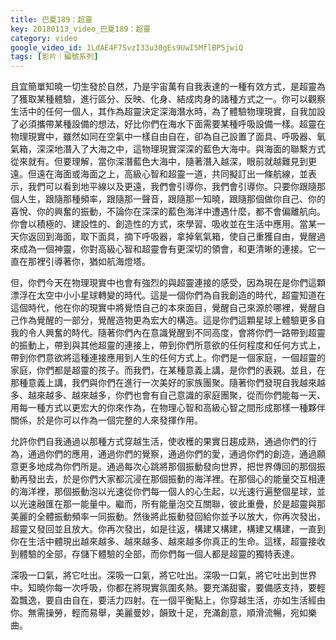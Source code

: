 ```yaml
---
title: 巴夏189：超靈
key: 20180113_video_巴夏189：超靈
category: video
google_video_id: 1LdAE4F7SvzI33u30gEs9UwI5MflBP5jwiQ
tags: [影片｜編號系列]
---
```


且宜簡單知曉一切生發於自然，乃是宇宙萬有自我表達的一種有效方式，是超靈為了獲取某種體驗，進行區分、反映、化身、結成肉身的諸種方式之一。你可以觀察生活中的任何一個人，其作為超靈決定深海潛水時，為了體驗物理現實，自我加設了必須攜帶某種設備的想法，好比你們在海水下面需要某種呼吸設備一樣。超靈在物理現實中，雖然如同在空氣中一樣自由自在，卻為自己設置了面具、呼吸器、氧氣箱，深深地潛入了大海之中，這物理現實深深的藍色大海中。與海面的聯繫方式從來就有。但要理解，當你深潛藍色大海中，隨著潛入越深，眼前就越難見到更遠。但遠在海面或海面之上，高級心智和超靈一道，共同擬訂出一條航線，並表示，我們可以看到地平線以及更遠，我們會引導你，我們會引導你。只要你跟隨那個人生，跟隨那種頻率，跟隨那一聲音，跟隨那一知曉，跟隨那個做你自己、你的喜悅、你的興奮的振動，不論你在深深的藍色海洋中遭遇什麼，都不會偏離航向。你會以積極的、建設性的、創造性的方式，來學習、吸收並在生活中應用。當某一天你返回到海面，取下面具，摘下呼吸器，拿掉氧氣箱，使自己重獲自由，覺醒過來成為一個神靈，你對高級心智和超靈會有更深切的領會，和更清晰的連接。它一直在那裡引導著你，猶如航海燈塔。

但，你們今天在物理現實中也會有強烈的與超靈連接的感受，因為現在是你們這顆漂浮在太空中小小星球轉變的時代。這是一個你們為自我創造的時代，超靈知道在這個時代，他在你的現實中將覺悟自己的本來面目，覺醒自己來源於哪裡，覺醒自己作為覺醒的一部分，覺醒造物更為宏大的構造。這是你們這顆星球上體驗更多自我的令人興奮的時代。隨著你們內在意識覺醒到不同高度，會將你們一路帶到超靈的振動上，帶到與其他超靈的連接上，帶到你們所意欲的任何程度和任何方式上，帶到你們意欲將這種連接應用到人生的任何方式上。你們是一個家庭，一個超靈的家庭，你們都是超靈的孩子。而我們，在某種意義上講，是你們的表親。並且，在那種意義上講，我們與你們在進行一次美好的家族團聚。隨著你們發現自我越來越多、越來越多、越來越多，你們也會有自己意識的家庭團聚，從而你們能每一天、用每一種方式以更宏大的你來作為，在物理心智和高級心智之間形成那樣一種夥伴關係，於是你可以作為一個完整的人來發揮作用。

允許你們自我通過以那種方式穿越生活，使收穫的果實日趨成熟，通過你們的行為，通過你們的應用，通過你們的覺察，通過你們的愛，通過你們的創造，通過願意更多地成為你們所是。通過每次心跳將那個振動發向世界，把世界傳回的那個振動再發出去，於是你們大家都沉浸在那個振動的海洋裡。在那個心的能量交互相連的海洋裡，那個振動泡以光速從你們每一個人的心生起，以光速行遍整個星球，並以光速融匯在那一能量中。繼而，所有能量泡交互關聯，彼此重疊，於是超靈與那美麗的全體振動頻率一同振動。然後將此振動發回給你並予以放大，你再次發出，超靈又發回並且放大。你再次發出，如是往返，構建又構建，構建又構建，一直到你在生活中體現出越來越多、越來越多、越來越多你真正的生命。這樣，超靈接收到體驗的全部，存儲下體驗的全部，而你們每一個人都是超靈的獨特表達。

深吸一口氣，將它吐出。深吸一口氣，將它吐出。深吸一口氣，將它吐出到世界中。知曉你每一次呼吸，你都在將現實氛圍炙熱。要充滿甜蜜，要備感支持，要輕盈飄逸，要自由自在，要活力四射。在一個平衡點上，你穿越生活，亦如生活經由你。無需操勞，輕而易舉，美麗曼妙，韻致十足，充滿創意，順滑流暢，宛如樂曲。
